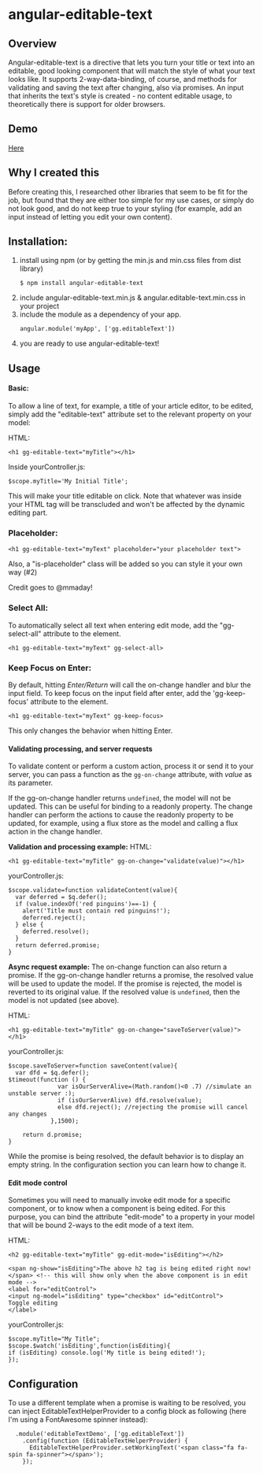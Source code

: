 angular-editable-text
===================

## Overview
Angular-editable-text is a directive that lets you turn your title or text into an editable, good looking component that will match the style of what your text looks like.
It supports 2-way-data-binding, of course, and methods for validating and saving the text after changing, also via promises.
An input that inherits the text's style is created - no content editable usage, to theoretically there is support for older browsers.

## Demo
[Here](http://gabigrin.github.io/angular-editable-text/)

## Why I created this
Before creating this, I researched other libraries that seem to be fit for the job, but found that they are either too simple for my use cases, or simply do not look good, and do not keep true to your styling (for example, add an input instead of letting you edit your own content).


## Installation:
1. install using npm (or by getting the min.js and min.css files from dist library)
    ```
    $ npm install angular-editable-text
    ```
2. include angular-editable-text.min.js & angular.editable-text.min.css in your project
3. include the module as a dependency of your app.
    ```
    angular.module('myApp', ['gg.editableText'])
    ```
4. you are ready to use angular-editable-text!



## Usage


#### Basic:

To allow a line of text, for example, a title of your article editor, to be edited, simply add the "editable-text" attribute set to the relevant property on your model:

HTML:
```
<h1 gg-editable-text="myTitle"></h1>
```

Inside yourController.js:
```
$scope.myTitle='My Initial Title';
```

This will make your title editable on click. Note that whatever was inside your HTML tag will be transcluded and won't be affected by the dynamic editing part.

### Placeholder:
```
<h1 gg-editable-text="myText" placeholder="your placeholder text">
```


Also, a "is-placeholder" class will be added so you can style it your own way (#2)

Credit goes to @mmaday!

### Select All:

To automatically select all text when entering edit mode, add the "gg-select-all" attribute to the element.

```
<h1 gg-editable-text="myText" gg-select-all>
```

### Keep Focus on Enter:

By default, hitting <i>Enter/Return</i> will call the on-change handler and blur the input field. To keep focus on
the input field after enter, add the 'gg-keep-focus' attribute to the element.

```
<h1 gg-editable-text="myText" gg-keep-focus>
```

This only changes the behavior when hitting Enter.

#### Validating processing, and server requests
To validate content or perform a custom action, process it or send it to your server, you can pass a function as the
`gg-on-change` attribute, with *value* as its parameter.

If the gg-on-change handler returns `undefined`, the model will not be updated. This can be useful
for binding to a readonly property. The change handler can perform the actions to cause the readonly property to be
updated, for example, using a flux store as the model and calling a flux action in the change handler.

**Validation and processing example:**
HTML:
```
<h1 gg-editable-text="myTitle" gg-on-change="validate(value)"></h1>
```

yourController.js:
```
$scope.validate=function validateContent(value){
  var deferred = $q.defer();
  if (value.indexOf('red pinguins')==-1) {
    alert('Title must contain red pinguins!');
    deferred.reject();
  } else {
    deferred.resolve();
  }
  return deferred.promise;
}
```

**Async request example:**
The on-change function can also return a promise. If the gg-on-change handler returns a promise, the resolved value
will be used to update the model. If the promise is rejected, the model is reverted to its original value. If the
resolved value is `undefined`, then the model is not updated (see above).


HTML:
```
<h1 gg-editable-text="myTitle" gg-on-change="saveToServer(value)"></h1>
```

yourController.js:
```
$scope.saveToServer=function saveContent(value){
  var dfd = $q.defer();
$timeout(function () {
              var isOurServerAlive=(Math.random()<0 .7) //simulate an unstable server :);
              if (isOurServerAlive) dfd.resolve(value);
              else dfd.reject(); //rejecting the promise will cancel any changes
            },1500);

	return d.promise;
}
```

While the promise is being resolved, the default behavior is to display an empty string. In the configuration section you can
learn how to change it.


#### Edit mode control
Sometimes you will need to manually invoke edit mode for a specific component, or to know when a component is being edited. For this purpose, you can bind the attribute "edit-mode" to a property in your model that will be bound 2-ways to the edit mode of a text item.

HTML:
```
<h2 gg-editable-text="myTitle" gg-edit-mode="isEditing"></h2>

<span ng-show="isEditing">The above h2 tag is being edited right now!</span> <!-- this will show only when the above component is in edit mode -->
<label for="editControl">
<input ng-model="isEditing" type="checkbox" id="editControl">
Toggle editing
</label>
```

yourController.js:
```
$scope.myTitle="My Title";
$scope.$watch('isEditing',function(isEditing){
if (isEditing) console.log('My title is being edited!');
});
```


## Configuration

To use a different template when a promise is waiting to be resolved, you can inject EditableTextHelperProvider to a config block as following (here I'm using a FontAwesome spinner instead):
```
  .module('editableTextDemo', ['gg.editableText'])
    .config(function (EditableTextHelperProvider) {
      EditableTextHelperProvider.setWorkingText('<span class="fa fa-spin fa-spinner"></span>');
    });
```
